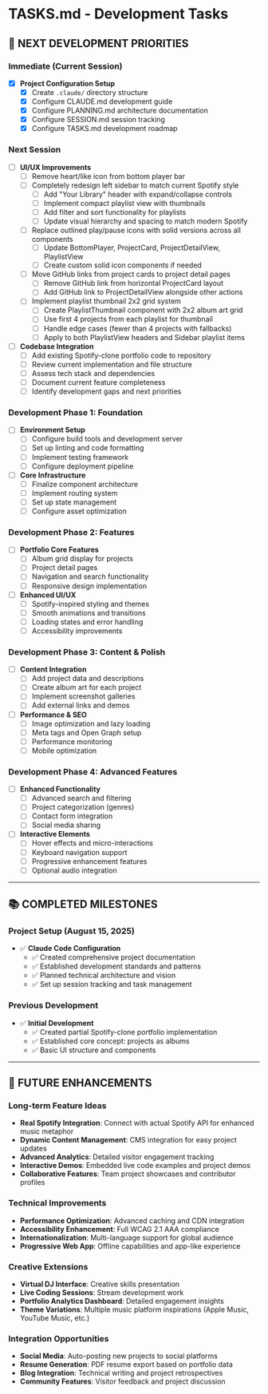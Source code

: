 # TASKS.md - Development Tasks

## 🚀 NEXT DEVELOPMENT PRIORITIES

### Immediate (Current Session)
- [x] **Project Configuration Setup**
  - [x] Create `.claude/` directory structure
  - [x] Configure CLAUDE.md development guide
  - [x] Configure PLANNING.md architecture documentation
  - [x] Configure SESSION.md session tracking
  - [x] Configure TASKS.md development roadmap

### Next Session
- [ ] **UI/UX Improvements**
  - [ ] Remove heart/like icon from bottom player bar
  - [ ] Completely redesign left sidebar to match current Spotify style
    - [ ] Add "Your Library" header with expand/collapse controls
    - [ ] Implement compact playlist view with thumbnails
    - [ ] Add filter and sort functionality for playlists
    - [ ] Update visual hierarchy and spacing to match modern Spotify
  - [ ] Replace outlined play/pause icons with solid versions across all components
    - [ ] Update BottomPlayer, ProjectCard, ProjectDetailView, PlaylistView
    - [ ] Create custom solid icon components if needed
  - [ ] Move GitHub links from project cards to project detail pages
    - [ ] Remove GitHub link from horizontal ProjectCard layout
    - [ ] Add GitHub link to ProjectDetailView alongside other actions
  - [ ] Implement playlist thumbnail 2x2 grid system
    - [ ] Create PlaylistThumbnail component with 2x2 album art grid
    - [ ] Use first 4 projects from each playlist for thumbnail
    - [ ] Handle edge cases (fewer than 4 projects with fallbacks)
    - [ ] Apply to both PlaylistView headers and Sidebar playlist items

- [ ] **Codebase Integration**
  - [ ] Add existing Spotify-clone portfolio code to repository
  - [ ] Review current implementation and file structure
  - [ ] Assess tech stack and dependencies
  - [ ] Document current feature completeness
  - [ ] Identify development gaps and next priorities

### Development Phase 1: Foundation
- [ ] **Environment Setup**
  - [ ] Configure build tools and development server
  - [ ] Set up linting and code formatting
  - [ ] Implement testing framework
  - [ ] Configure deployment pipeline

- [ ] **Core Infrastructure**
  - [ ] Finalize component architecture
  - [ ] Implement routing system
  - [ ] Set up state management
  - [ ] Configure asset optimization

### Development Phase 2: Features
- [ ] **Portfolio Core Features**
  - [ ] Album grid display for projects
  - [ ] Project detail pages
  - [ ] Navigation and search functionality
  - [ ] Responsive design implementation

- [ ] **Enhanced UI/UX**
  - [ ] Spotify-inspired styling and themes
  - [ ] Smooth animations and transitions
  - [ ] Loading states and error handling
  - [ ] Accessibility improvements

### Development Phase 3: Content & Polish
- [ ] **Content Integration**
  - [ ] Add project data and descriptions
  - [ ] Create album art for each project
  - [ ] Implement screenshot galleries
  - [ ] Add external links and demos

- [ ] **Performance & SEO**
  - [ ] Image optimization and lazy loading
  - [ ] Meta tags and Open Graph setup
  - [ ] Performance monitoring
  - [ ] Mobile optimization

### Development Phase 4: Advanced Features
- [ ] **Enhanced Functionality**
  - [ ] Advanced search and filtering
  - [ ] Project categorization (genres)
  - [ ] Contact form integration
  - [ ] Social media sharing

- [ ] **Interactive Elements**
  - [ ] Hover effects and micro-interactions
  - [ ] Keyboard navigation support
  - [ ] Progressive enhancement features
  - [ ] Optional audio integration

---

## 📚 COMPLETED MILESTONES

### Project Setup (August 15, 2025)
- ✅ **Claude Code Configuration**
  - ✅ Created comprehensive project documentation
  - ✅ Established development standards and patterns
  - ✅ Planned technical architecture and vision
  - ✅ Set up session tracking and task management

### Previous Development
- ✅ **Initial Development**
  - ✅ Created partial Spotify-clone portfolio implementation
  - ✅ Established core concept: projects as albums
  - ✅ Basic UI structure and components

---

## 🔮 FUTURE ENHANCEMENTS

### Long-term Feature Ideas
- **Real Spotify Integration**: Connect with actual Spotify API for enhanced music metaphor
- **Dynamic Content Management**: CMS integration for easy project updates
- **Advanced Analytics**: Detailed visitor engagement tracking
- **Interactive Demos**: Embedded live code examples and project demos
- **Collaborative Features**: Team project showcases and contributor profiles

### Technical Improvements
- **Performance Optimization**: Advanced caching and CDN integration
- **Accessibility Enhancement**: Full WCAG 2.1 AAA compliance
- **Internationalization**: Multi-language support for global audience
- **Progressive Web App**: Offline capabilities and app-like experience

### Creative Extensions
- **Virtual DJ Interface**: Creative skills presentation
- **Live Coding Sessions**: Stream development work
- **Portfolio Analytics Dashboard**: Detailed engagement insights
- **Theme Variations**: Multiple music platform inspirations (Apple Music, YouTube Music, etc.)

### Integration Opportunities
- **Social Media**: Auto-posting new projects to social platforms
- **Resume Generation**: PDF resume export based on portfolio data
- **Blog Integration**: Technical writing and project retrospectives
- **Community Features**: Visitor feedback and project discussion